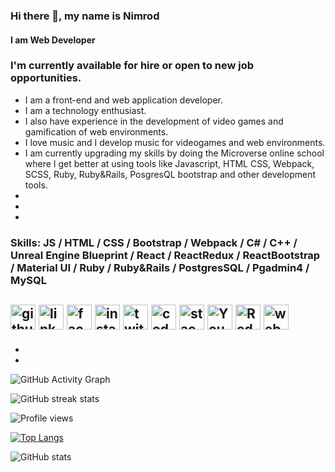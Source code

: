 ### Hi there 👋, my name is Nimrod
#### I am Web Developer 

### I'm currently available for hire or open to new job opportunities.

- I am a front-end and web application developer.
- I am a technology enthusiast.
- I also have experience in the development of video games and gamification of web environments.
- I love music and I develop music for videogames and web environments.
- I am currently upgrading my skills by doing the Microverse online school where I get better at using tools like Javascript, HTML CSS, Webpack, SCSS, Ruby, Ruby&Rails, PosgresQL bootstrap and other development tools.
- 
-
-
### Skills: JS / HTML / CSS / Bootstrap / Webpack / C# / C++ / Unreal Engine Blueprint / React / ReactRedux / ReactBootstrap / Material UI / Ruby / Ruby&Rails / PostgresSQL / Pgadmin4 / MySQL



[<img src='https://cdn.jsdelivr.net/npm/simple-icons@3.0.1/icons/github.svg' alt='github' height='40'>](https://github.com/nimplay)  [<img src='https://cdn.jsdelivr.net/npm/simple-icons@3.0.1/icons/linkedin.svg' alt='linkedin' height='40'>](https://www.linkedin.com/in/https://www.linkedin.com/in/nimrod-acosta-734330169//)  [<img src='https://cdn.jsdelivr.net/npm/simple-icons@3.0.1/icons/facebook.svg' alt='facebook' height='40'>](https://www.facebook.com/https://www.facebook.com/NimplayGame)  [<img src='https://cdn.jsdelivr.net/npm/simple-icons@3.0.1/icons/instagram.svg' alt='instagram' height='40'>](https://www.instagram.com/https://www.instagram.com/nimplay.site//)  [<img src='https://cdn.jsdelivr.net/npm/simple-icons@3.0.1/icons/twitter.svg' alt='twitter' height='40'>](https://twitter.com/https://twitter.com/NimrodAcosta)  [<img src='https://cdn.jsdelivr.net/npm/simple-icons@3.0.1/icons/codepen.svg' alt='codepen' height='40'>](https://codepen.io/https://codepen.io/nimrod-acosta)  [<img src='https://cdn.jsdelivr.net/npm/simple-icons@3.0.1/icons/stackoverflow.svg' alt='stackoverflow' height='40'>](https://stackoverflow.com/users/https://stackoverflow.com/users/19497612/nimrod-acosta)  [<img src='https://cdn.jsdelivr.net/npm/simple-icons@3.0.1/icons/youtube.svg' alt='YouTube' height='40'>](https://www.youtube.com/channel/https://www.youtube.com/channel/UCxOatrdUyyZiK5kOv7hUeHQ)  [<img src='https://cdn.jsdelivr.net/npm/simple-icons@3.0.1/icons/reddit.svg' alt='Reddit' height='40'>](https://www.reddit.com/user/https://www.reddit.com/user/nimplay)  [<img src='https://cdn.jsdelivr.net/npm/simple-icons@3.0.1/icons/icloud.svg' alt='website' height='40'>](https://nimplay.blogspot.com/)  
- 
-
-

![GitHub Activity Graph](https://activity-graph.herokuapp.com/graph?username=nimplay)  

![GitHub streak stats](https://github-readme-streak-stats.herokuapp.com/?user=nimplay)  

![Profile views](https://gpvc.arturio.dev/nimplay)  


[![Top Langs](https://github-readme-stats.vercel.app/api/top-langs/?username=nimplay)](https://github.com/anuraghazra/github-readme-stats)

![GitHub stats](https://github-readme-stats.vercel.app/api?username=nimplay&show_icons=true&count_private=true)  
